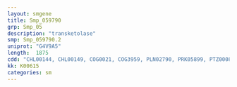 ```yaml
---
layout: smgene
title: Smp_059790
grp: Smp_05
description: "transketolase"
smp: Smp_059790.2
uniprot: "G4V9A5"
length:  1875
cdd: "CHL00144, CHL00149, COG0021, COG3959, PLN02790, PRK05899, PTZ00089, TIGR00232, TIGR03181, cd02012, cd07033, cl01629, cl08363, cl11410, pfam00456, pfam02779, pfam02780, smart00861"
kk: K00615
categories: sm
---
```

